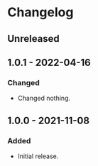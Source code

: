 # Changelog

## Unreleased

## 1.0.1 - 2022-04-16

### Changed

- Changed nothing.

## 1.0.0 - 2021-11-08

### Added

- Initial release.
